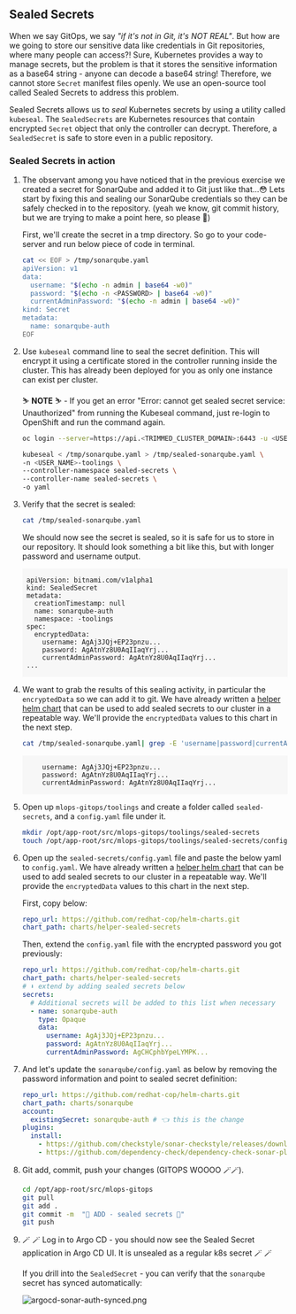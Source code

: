 ## Sealed Secrets

When we say GitOps, we say _"if it's not in Git, it's NOT REAL"_. But how are we going to store our sensitive data like credentials in Git repositories, where many people can access?! Sure, Kubernetes provides a way to manage secrets, but the problem is that it stores the sensitive information as a base64 string - anyone can decode a base64 string! Therefore, we cannot store `Secret` manifest files openly. We use an open-source tool called Sealed Secrets to address this problem.

Sealed Secrets allows us to _seal_ Kubernetes secrets by using a utility called `kubeseal`. The `SealedSecrets` are Kubernetes resources that contain encrypted `Secret` object that only the controller can decrypt. Therefore, a `SealedSecret` is safe to store even in a public repository.

### Sealed Secrets in action

1. The observant among you have noticed that in the previous exercise we created a secret for SonarQube and added it to Git just like that...😳 Lets start by fixing this and sealing our SonarQube credentials so they can be safely checked in to the repository. (yeah we know, git commit history, but we are trying to make a point here, so please 🤣)

    First, we'll create the secret in a tmp directory. So go to your code-server and run below piece of code in terminal. 

    ```bash
    cat << EOF > /tmp/sonarqube.yaml
    apiVersion: v1
    data:
      username: "$(echo -n admin | base64 -w0)"
      password: "$(echo -n <PASSWORD> | base64 -w0)"
      currentAdminPassword: "$(echo -n admin | base64 -w0)"
    kind: Secret
    metadata:
      name: sonarqube-auth
    EOF
    ```

3. Use `kubeseal` command line to seal the secret definition. This will encrypt it using a certificate stored in the controller running inside the cluster. This has already been deployed for you as only one instance can exist per cluster.

    <p class="warn">
        ⛷️ <b>NOTE</b> ⛷️ - If you get an error "Error: cannot get sealed secret service: Unauthorized" from running the Kubeseal command, just re-login to OpenShift and run the command again. 
    </p>

    ```bash
    oc login --server=https://api.<TRIMMED_CLUSTER_DOMAIN>:6443 -u <USER_NAME> -p thisisthepassword

    ```

    ```bash
    kubeseal < /tmp/sonarqube.yaml > /tmp/sealed-sonarqube.yaml \
    -n <USER_NAME>-toolings \
    --controller-namespace sealed-secrets \
    --controller-name sealed-secrets \
    -o yaml
    ```

4. Verify that the secret is sealed:

    ```bash
    cat /tmp/sealed-sonarqube.yaml
    ```

    We should now see the secret is sealed, so it is safe for us to store in our repository. It should look something a bit like this, but with longer password and username output.

    <div class="highlight" style="background: #f7f7f7">
    <pre><code class="language-yaml">
    apiVersion: bitnami.com/v1alpha1
    kind: SealedSecret
    metadata:
      creationTimestamp: null
      name: sonarqube-auth
      namespace: <USER_NAME>-toolings
    spec:
      encryptedData:
        username: AgAj3JQj+EP23pnzu...
        password: AgAtnYz8U0AqIIaqYrj...
        currentAdminPassword: AgAtnYz8U0AqIIaqYrj...
    ...
    </code></pre></div>

5. We want to grab the results of this sealing activity, in particular the `encryptedData` so we can add it to git. We have already written a <span style="color:blue;">[helper helm chart](https://github.com/redhat-cop/helm-charts/tree/master/charts/helper-sealed-secrets)</span> that can be used to add sealed secrets to our cluster in a repeatable way. We'll provide the `encryptedData` values to this chart in the next step.

    ```bash
    cat /tmp/sealed-sonarqube.yaml| grep -E 'username|password|currentAdminPassword'
    ```

    <div class="highlight" style="background: #f7f7f7">
    <pre><code class="language-yaml">
        username: AgAj3JQj+EP23pnzu...
        password: AgAtnYz8U0AqIIaqYrj...
        currentAdminPassword: AgAtnYz8U0AqIIaqYrj...
    </code></pre></div>


4. Open up `mlops-gitops/toolings` and create a folder called `sealed-secrets`, and a `config.yaml` file under it.

    ```bash
    mkdir /opt/app-root/src/mlops-gitops/toolings/sealed-secrets
    touch /opt/app-root/src/mlops-gitops/toolings/sealed-secrets/config.yaml
    ```

5. Open up the `sealed-secrets/config.yaml` file and paste the below yaml to `config.yaml`. We have already written a <span style="color:blue;">[helper helm chart](https://github.com/redhat-cop/helm-charts/tree/master/charts/helper-sealed-secrets)</span> that can be used to add sealed secrets to our cluster in a repeatable way. We'll provide the `encryptedData` values to this chart in the next step. 

    First, copy below:

    ```yaml
    repo_url: https://github.com/redhat-cop/helm-charts.git
    chart_path: charts/helper-sealed-secrets
    ```

    Then, extend the `config.yaml` file with the encrypted password you got previously:

    ```yaml
    repo_url: https://github.com/redhat-cop/helm-charts.git
    chart_path: charts/helper-sealed-secrets
    # ⬇️ extend by adding sealed secrets below
    secrets:
      # Additional secrets will be added to this list when necessary
      - name: sonarqube-auth
        type: Opaque
        data:
          username: AgAj3JQj+EP23pnzu...
          password: AgAtnYz8U0AqIIaqYrj...
          currentAdminPassword: AgCHCphbYpeLYMPK...
    ```

6. And let's update the `sonarqube/config.yaml` as below by removing the password information and point to sealed secret definition:

    ```yaml
    repo_url: https://github.com/redhat-cop/helm-charts.git
    chart_path: charts/sonarqube
    account:
      existingSecret: sonarqube-auth # 👈 this is the change
    plugins:
      install:
        - https://github.com/checkstyle/sonar-checkstyle/releases/download/10.9.3/checkstyle-sonar-plugin-10.9.3.jar
        - https://github.com/dependency-check/dependency-check-sonar-plugin/releases/download/3.1.0/sonar-dependency-check-plugin-3.1.0.jar
    ```

7. Git add, commit, push your changes (GITOPS WOOOO 🪄🪄). 

    ```bash
    cd /opt/app-root/src/mlops-gitops
    git pull
    git add .
    git commit -m  "🤫 ADD - sealed secrets 🤫"
    git push 
    ```


8. 🪄 🪄 Log in to Argo CD - you should now see the Sealed Secret application in Argo CD UI. It is unsealed as a regular k8s secret 🪄 🪄

    If you drill into the `SealedSecret` -  you can verify that the `sonarqube` secret has synced automatically:

    ![argocd-sonar-auth-synced.png](images/argocd-sonar-auth-synced.png)

